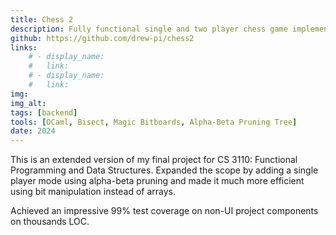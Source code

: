 ```yaml
---
title: Chess 2
description: Fully functional single and two player chess game implemented in OCaml using magic bitboards and alpha-beta pruning.
github: https://github.com/drew-pi/chess2
links:
    # - display_name: 
    #   link: 
    # - display_name:
    #   link:
img: 
img_alt: 
tags: [backend]
tools: [OCaml, Bisect, Magic Bitboards, Alpha-Beta Pruning Tree]
date: 2024
---
```


This is an extended version of my final project for CS 3110: Functional Programming and Data Structures. Expanded the scope by adding a single player mode using alpha-beta pruning and made it much more efficient using bit manipulation instead of arrays. 

Achieved an impressive 99% test coverage on non-UI project components on thousands LOC.

